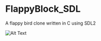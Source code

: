 # FlappyBlock_SDL
A flappy bird clone written in C using SDL2

![Alt Text](https://media.giphy.com/media/vFKqnCdLPNOKc/giphy.gif)

